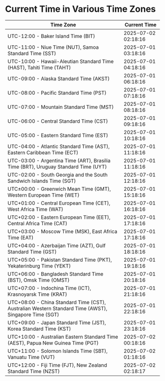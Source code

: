 # Current Time in Various Time Zones

| Time Zone | Current Time |
|-----------|--------------|
| UTC-12:00 - Baker Island Time (BIT) | 2025-07-02 02:18:16 |
| UTC-11:00 - Niue Time (NUT), Samoa Standard Time (SST) | 2025-07-01 03:18:16 |
| UTC-10:00 - Hawaii-Aleutian Standard Time (HAST), Tahiti Time (TAHT) | 2025-07-01 04:18:16 |
| UTC-09:00 - Alaska Standard Time (AKST) | 2025-07-01 06:18:16 |
| UTC-08:00 - Pacific Standard Time (PST) | 2025-07-01 07:18:16 |
| UTC-07:00 - Mountain Standard Time (MST) | 2025-07-01 08:18:16 |
| UTC-06:00 - Central Standard Time (CST) | 2025-07-01 09:18:16 |
| UTC-05:00 - Eastern Standard Time (EST) | 2025-07-01 10:18:16 |
| UTC-04:00 - Atlantic Standard Time (AST), Eastern Caribbean Time (ECT) | 2025-07-01 11:18:16 |
| UTC-03:00 - Argentina Time (ART), Brasília Time (BRT), Uruguay Standard Time (UYT) | 2025-07-01 11:18:16 |
| UTC-02:00 - South Georgia and the South Sandwich Islands Time (SGT) | 2025-07-01 12:18:16 |
| UTC±00:00 - Greenwich Mean Time (GMT), Western European Time (WET) | 2025-07-01 15:18:16 |
| UTC+01:00 - Central European Time (CET), West Africa Time (WAT) | 2025-07-01 16:18:16 |
| UTC+02:00 - Eastern European Time (EET), Central Africa Time (CAT) | 2025-07-01 17:18:16 |
| UTC+03:00 - Moscow Time (MSK), East Africa Time (EAT) | 2025-07-01 17:18:16 |
| UTC+04:00 - Azerbaijan Time (AZT), Gulf Standard Time (GST) | 2025-07-01 18:18:16 |
| UTC+05:00 - Pakistan Standard Time (PKT), Yekaterinburg Time (YEKT) | 2025-07-01 19:18:16 |
| UTC+06:00 - Bangladesh Standard Time (BST), Omsk Time (OMST) | 2025-07-01 20:18:16 |
| UTC+07:00 - Indochina Time (ICT), Krasnoyarsk Time (KRAT) | 2025-07-01 21:18:16 |
| UTC+08:00 - China Standard Time (CST), Australian Western Standard Time (AWST), Singapore Time (SGT) | 2025-07-01 22:18:16 |
| UTC+09:00 - Japan Standard Time (JST), Korea Standard Time (KST) | 2025-07-01 23:18:16 |
| UTC+10:00 - Australian Eastern Standard Time (AEST), Papua New Guinea Time (PGT) | 2025-07-02 00:18:16 |
| UTC+11:00 - Solomon Islands Time (SBT), Vanuatu Time (VUT) | 2025-07-02 01:18:16 |
| UTC+12:00 - Fiji Time (FJT), New Zealand Standard Time (NZST) | 2025-07-02 02:18:17 |
